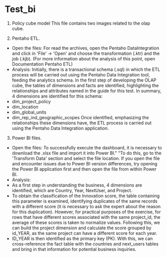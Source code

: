 # Test_bi
1. Policy cube model
This file contains two images related to the olap cube.

2. Pentaho ETL.
- Open the files:
For read the archives, open the Pentaho DataIntegration and click in 'File' -> 'Open' and choose the transformation (.ktr) and the job (.kjb).
(For more information about the analysis of this point, open Documentation Pentaho ETL)
- Analysis:
Initially, there is a transactional schema (.sql) in which the ETL process will be carried out using the Pentaho Data Integration tool, feeding the analytics schema. In the first step of developing the OLAP cube, the tables of dimensions and facts are identified, highlighting the relationships and attributes named in the guide for this test.
In summary, 4 dimensions are identified for this schema:
- dim_project_policy
- dim_location
- dim_global_units
- dim_rep_ind_geographic_scopes
Once identified, emphasizing the relationships these dimensions have, the ETL process is carried out using the Pentaho Data Integration application.

3. Power BI files.
- Open the files:
To successfully execute the dashboard, it is necessary to download the .xlsx file and import it into Power BI."
"To do this, go to the 'Transform Data' section and select the file location.
If you open the file and encounter issues due to Power BI version differences, try opening the Power BI application first and then open the file from within Power BI.
- Analysis:
- As a first step in understanding the business, 4 dimensions are identified, which are Country, Year, NextUser, and Project.
- To obtain the classification of the Innovation score, the table containing this parameter is examined, 
identifying duplicates of the same records with a different score (it is necessary to ask the expert about the reason for this duplication). 
However, for practical purposes of the exercise, for rows that have different scores associated with the same project_id, the average of these scores is taken to normalize values. 
Following this, we can build the project dimension and calculate the score grouped by id_YEAR, as the same project can have a different score for each year.
- ID_YEAR is then identified as the primary key (PK). With this, we can cross-reference the fact table with the countries and next_users tables and bring in that information for potential business inquiries.
